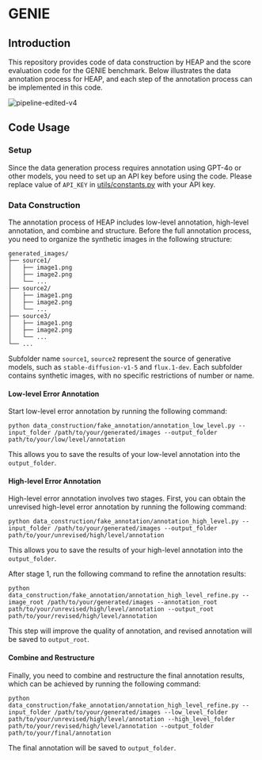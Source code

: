 # GENIE

## Introduction

This repository provides code of data construction by HEAP and the score evaluation code for the GENIE benchmark. Below illustrates the data annotation process for HEAP, and each step of the annotation process can be implemented in this code.

![pipeline-edited-v4](https://github.com/user-attachments/assets/f8e8c00b-f15a-4d7e-b89a-a5b12aa688da)


## Code Usage

### Setup

Since the data generation process requires annotation using GPT-4o or other models, you need to set up an API key before using the code. Please replace value of `API_KEY` in [utils/constants.py](utils/constants.py) with your API key.


### Data Construction


The annotation process of HEAP includes low-level annotation, high-level annotation, and combine and structure. Before the full annotation process, you need to organize the synthetic images in the following structure:

```
generated_images/
├── source1/
│   ├── image1.png
│   ├── image2.png
│   └── ...
├── source2/
│   ├── image1.png
│   ├── image2.png
│   └── ...
├── source3/
│   ├── image1.png
│   ├── image2.png
│   └── ...
└── ...
```

Subfolder name `source1`, `source2` represent the source of generative models, such as `stable-diffusion-v1-5` and `flux.1-dev`. Each subfolder contains synthetic images, with no specific restrictions of number or name.


#### Low-level Error Annotation


Start low-level error annotation by running the following command:
```
python data_construction/fake_annotation/annotation_low_level.py --input_folder /path/to/your/generated/images --output_folder path/to/your/low/level/annotation
```

This allows you to save the results of your low-level annotation into the `output_folder`.


#### High-level Error Annotation

High-level error annotation involves two stages. First, you can obtain the unrevised high-level error annotation by running the following command:

```
python data_construction/fake_annotation/annotation_high_level.py --input_folder /path/to/your/generated/images --output_folder path/to/your/unrevised/high/level/annotation
```

This allows you to save the results of your high-level annotation into the `output_folder`.


After stage 1, run the following command to refine the annotation results:

```
python data_construction/fake_annotation/annotation_high_level_refine.py --image_root /path/to/your/generated/images --annotation_root path/to/your/unrevised/high/level/annotation --output_root path/to/your/revised/high/level/annotation
```

This step will improve the quality of annotation, and revised annotation will be saved to `output_root`.


#### Combine and Restructure

Finally, you need to combine and restructure the final annotation results, which can be achieved by running the following command:

```
python data_construction/fake_annotation/annotation_high_level_refine.py --input_folder /path/to/your/generated/images --low_level_folder path/to/your/unrevised/high/level/annotation --high_level_folder path/to/your/revised/high/level/annotation --output_folder path/to/your/final/annotation
```

The final annotation will be saved to `output_folder`.
